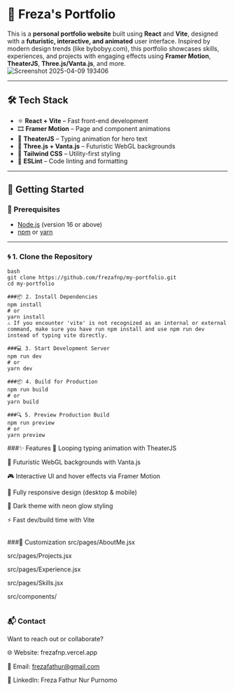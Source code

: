 # 🚀 Freza's Portfolio

This is a **personal portfolio website** built using **React** and **Vite**, designed with a **futuristic, interactive, and animated** user interface. Inspired by modern design trends (like bybobyy.com), this portfolio showcases skills, experiences, and projects with engaging effects using **Framer Motion**, **TheaterJS**, **Three.js/Vanta.js**, and more.
![Screenshot 2025-04-09 193406](https://github.com/user-attachments/assets/d68bd257-4e69-4afb-858d-64d3a71d9e5f)

---

## 🛠 Tech Stack

- ⚛️ **React + Vite** – Fast front-end development
- 🎞 **Framer Motion** – Page and component animations
- 🎹 **TheaterJS** – Typing animation for hero text
- 🌌 **Three.js + Vanta.js** – Futuristic WebGL backgrounds
- 💨 **Tailwind CSS** – Utility-first styling
- 🧹 **ESLint** – Code linting and formatting
---

## 🚀 Getting Started

### 🔧 Prerequisites

- [Node.js](https://nodejs.org/) (version 16 or above)
- [npm](https://www.npmjs.com/) or [yarn](https://yarnpkg.com/)

---

### 🌀 1. Clone the Repository

```
bash
git clone https://github.com/frezafnp/my-portfolio.git
cd my-portfolio

###📦 2. Install Dependencies
npm install
# or
yarn install
⚠️ If you encounter 'vite' is not recognized as an internal or external command, make sure you have run npm install and use npm run dev instead of typing vite directly.

###💻 3. Start Development Server
npm run dev
# or
yarn dev

###📦 4. Build for Production
npm run build
# or
yarn build

###🔍 5. Preview Production Build
npm run preview
# or
yarn preview
```

###✨ Features
🔁 Looping typing animation with TheaterJS

🎇 Futuristic WebGL backgrounds with Vanta.js

🎮 Interactive UI and hover effects via Framer Motion

📱 Fully responsive design (desktop & mobile)

🌙 Dark theme with neon glow styling

⚡ Fast dev/build time with Vite
```
```
###🔧 Customization
src/pages/AboutMe.jsx

src/pages/Projects.jsx

src/pages/Experience.jsx

src/pages/Skills.jsx

src/components/
```
```
### 📬 Contact
Want to reach out or collaborate?

🌐 Website: frezafnp.vercel.app

📧 Email: frezafathur@gmail.com

💼 LinkedIn: Freza Fathur Nur Purnomo
```

